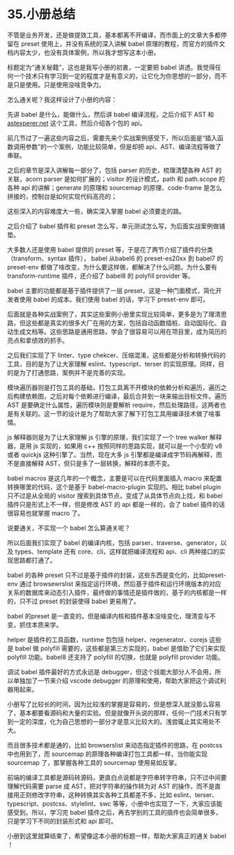 # 35.小册总结

不管是业务开发，还是做提效工具，基本都离不开编译，而市面上的文章大多都停留在 preset 使用上，并没有系统的深入讲解 babel 原理的教程，而官方的插件文档内容太少，也没有具体案例，所以我才想写这本小册。

标题定为“通关秘籍”，这也是我写小册的初衷，一定要把 babel 讲透。我觉得任何一个技术只有学习到一定的程度才是有意义的，让它化为你思想的一部分，而不是只是使用。只是使用没啥竞争力。

怎么通关呢？我这样设计了小册的内容：

先讲 babel 是什么，能做什么，然后讲 babel 编译流程，之后介绍下 AST 和 [astexperer.net](https://astexplorer.net/) 这个工具，然后介绍各个包的 api。

前几节过了一遍这些内容之后，需要先来个实战案例感受下，所以后面是“插入函数调用参数”的一个案例，功能比较简单，但是却把 api、AST、编译流程等做了串联。

之后的章节是深入讲解每一部分了，包括 parser 的历史，梳理清楚各种 AST 的关联，acorn parser 是如何扩展的；visitor 的设计模式，path 和 path.scope 的各种 api 的讲解；generate 的原理和 sourcemap 的原理、code-frame 是怎么拼接的，控制台是如何实现代码高亮的；

这些深入的内容难度大一些，确实深入掌握 babel 必须要走的路。

之后介绍了 babel 插件和 preset 怎么写，单元测试怎么写，为后面实战案例做铺垫。

大多数人还是使用 babel 提供的 preset 等，于是花了两节介绍了插件的分类（transform、syntax 插件）， babel 从babel6 的 preset-es20xx 到  babel7 的 preset-env 都做了啥改变，为什么要这样做，都解决了什么问题。为什么要有 transform-runtime 插件，还介绍了 babel8 的 polyfill provider 等。

babel 主要的功能都是基于插件提供了一层 preset，这是一种门面模式，简化开发者使用 babel 的成本。我们使用 babel 的话，学习下 preset-env 即可。

后面就是各种实战案例了，其实这些案例小册里实现比较简单，更多是为了理清思路，但这些都是真实的很多大厂在用的方案，包括自动函数插桩、自动国际化、自动生成文档等。这些思路是通用思路，学会了很容易可以用在项目里，成为简历的亮点和拿绩效的抓手。

之后我们实现了下 linter、type chekcer、压缩混淆，这些都是分析和转换代码的工具，目的是为了让大家理解 eslint、typescript、terser 的实现原理。同样，目的是为了打通思路，案例并不是完善的实现。

模块遍历器则是打包工具的基础，打包工具离不开模块的依赖分析和遍历，遍历之后构建依赖图，之后对每个依赖进行编译，最后合并到一块来输出目标文件。遍历 AST 是要确定什么属性，遍历模块则是要解析 require，然后处理路径，这两者也是有关联的。这一节的设计是为了帮助大家了解下打包工具用编译技术做了啥事情。

js 解释器则是为了让大家理解 js 引擎的原理，我们实现了一个 tree walker 解释器，是用 js 实现的，如果用 c++ 按照同样的思路实现，就可以是一个小型的 v8 或者 quickjs 这种引擎了。当然，现在大多 js 引擎都是编译成字节码再解释，而不是直接解释 AST，但只是多了一层转换，解释的本质不变。

babel macros 是这几年的一个概念，主要是可以在代码里面插入 macro 来配置转换哪里的代码，这个是基于 babel-macro-plugin 实现的。相比 babel plugin 只不过是从全局的 visitor 搜索到具体节点，变成了从具体节点向上找，和 babel 插件只是形式上不一样，但是修改 AST 的 api 都是一样的，会了 babel 插件的话很容易也就掌握 macro 了。

说要通关，不实现一个 babel 怎么算通关呢？

所以后面我们实现了 babel 的编译内核，包括 parser、traverse、generator，以及 types、template 还有 core、cli，这样就把编译流程和 api、cli 两种接口的实现思路都打通了。

babel 的各种 preset 只不过是基于插件的封装，这些东西是变化的，比如preset-env 通过 browsewrslist 来指定运行环境，然后基于插件和运行环境版本的对应关系的数据库来动态引入插件，最终做的事情还是插件做的，基于的内核都是一样的，只不过 preset 的封装使得 babel 更易用了。

babel 的preset 是一直变的，但是编译内核和插件基本没啥变化，理清变与不变，抓住本质来学。

helper 是插件的工具函数，runtime 包包括 helper、regenerator、corejs 这些是 babel 做 polyfill 需要的，这些都是第三方实现的，babel 是借助了它们来实现 polyfill 功能。babel8 还支持了 polyfill 的切换，也就是 polyfill provider 功能。

调试 babel 插件最好的方式永远是 debugger，但这个技能大部分人不会用，所以单独加了一节来介绍 vscode debugger 的原理和使用，帮助大家把这个调试利器用起来。

小册写了比较长的时间，因为比较浅的掌握是容易的，但是想深入就没那么容易了，基本都要看源码和大量的实验。但是就像开头说的那样，任何一门技术只有学到一定的深度，化为自己思想的一部分才是意义比较大的。浅尝辄止其实用处不大。

而且很多技术都是通的，比如 browserslist 来动态指定插件的思路，在 postcss 中也用到了，而 sourcemap 的原理各种编译打包工具都一样，当你能实现sourcemap 了，那掌握各种工具的 sourcemap 使用易如反掌。

前端的编译工具都是源码转源码，更直白点说都是字符串转字符串，只不过中间要理解代码需要 parse 成 AST，把对字符串的操作转为对 AST 的操作，而不是直接用正则修改字符串，这种转换其实各种工具都差不多，比如 eslint、terser、typescript、postcss、stylelint、swc 等等，小册中也实现了一下，大家应该能感受到。所以，学习完 babel 插件之后，再去学别的工具的插件也会简单很多，只是学习下不同的封装形式和 api 即可。

小册到这里就算结束了，希望像这本小册的标题一样，帮助大家真正的通关 babel ！


